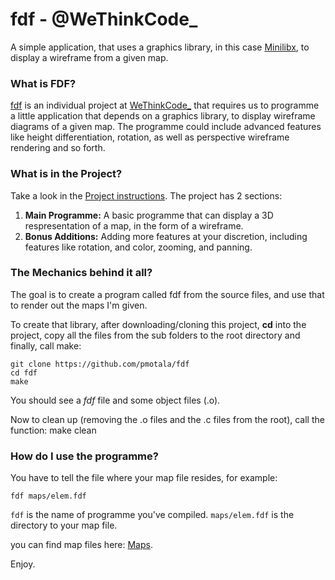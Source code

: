 # fdf - @WeThinkCode_
A simple application, that uses a graphics library, in this case [Minilibx][3], to display a wireframe from a given map.

### What is FDF?
[fdf][1] is an individual project at [WeThinkCode_][2] that requires us to programme a little application that depends on a graphics library, to display wireframe diagrams of a given map. The programme could include advanced features like height differentiation, rotation, as well as perspective wireframe rendering and so forth. 

### What is in the Project?

Take a look in the [Project instructions][1]. The project has 2 sections:

1.  **Main Programme:** A basic programme that can display a 3D respresentation of a map, in the form of a wireframe.
2.  **Bonus Additions:** Adding more features at your discretion, including features like rotation, and color, zooming, and panning.

### The Mechanics behind it all?

The goal is to create a program called fdf from the source files, and use that to render out the maps I'm given.

To create that library, after downloading/cloning this project, **cd** into the project, copy all the files from the sub folders to the root directory and finally, call make:

	git clone https://github.com/pmotala/fdf
	cd fdf
	make

You should see a *fdf* file and some object files (.o).


Now to clean up (removing the .o files and the .c files from the root), call the function:
	make clean

### How do I use the programme?

You have to tell the file where your map file resides, for example:

`fdf maps/elem.fdf`

`fdf` is the name of programme you've compiled. 
`maps/elem.fdf` is the directory to your map file.

you can find map files here: [Maps][4].

Enjoy.

[1]: https://github.com/pmotala/fdf/blob/master/document/fdf.en.pdf "Libft PDF"
[2]: https://www.wethinkcode.co.za "WeThinkCode_"
[3]: https://github.com/dannywillems/minilibx "Minilibx"
[4]: https://github.com/pmotala/fdf/blob/master/maps/